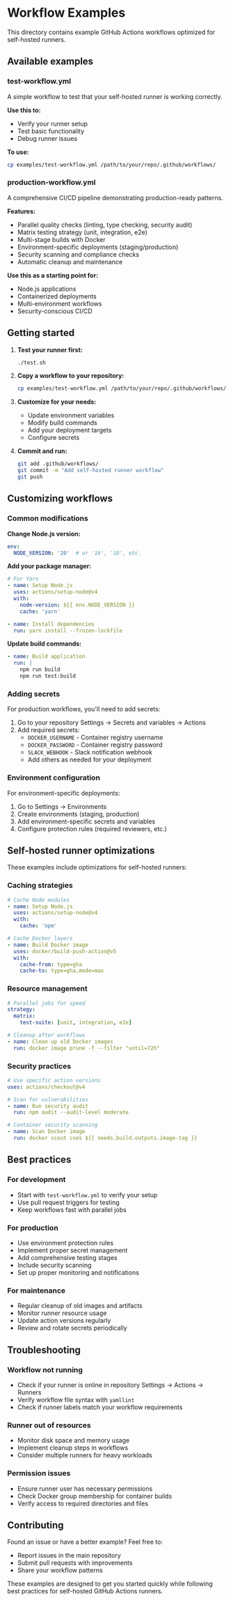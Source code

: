 # Workflow Examples

This directory contains example GitHub Actions workflows optimized for self-hosted runners.

## Available examples

### test-workflow.yml
A simple workflow to test that your self-hosted runner is working correctly.

**Use this to:**
- Verify your runner setup
- Test basic functionality
- Debug runner issues

**To use:**
```bash
cp examples/test-workflow.yml /path/to/your/repo/.github/workflows/
```

### production-workflow.yml
A comprehensive CI/CD pipeline demonstrating production-ready patterns.

**Features:**
- Parallel quality checks (linting, type checking, security audit)
- Matrix testing strategy (unit, integration, e2e)
- Multi-stage builds with Docker
- Environment-specific deployments (staging/production)
- Security scanning and compliance checks
- Automatic cleanup and maintenance

**Use this as a starting point for:**
- Node.js applications
- Containerized deployments
- Multi-environment workflows
- Security-conscious CI/CD

## Getting started

1. **Test your runner first:**
   ```bash
   ./test.sh
   ```

2. **Copy a workflow to your repository:**
   ```bash
   cp examples/test-workflow.yml /path/to/your/repo/.github/workflows/
   ```

3. **Customize for your needs:**
   - Update environment variables
   - Modify build commands
   - Add your deployment targets
   - Configure secrets

4. **Commit and run:**
   ```bash
   git add .github/workflows/
   git commit -m "Add self-hosted runner workflow"
   git push
   ```

## Customizing workflows

### Common modifications

**Change Node.js version:**
```yaml
env:
  NODE_VERSION: '20'  # or '16', '18', etc.
```

**Add your package manager:**
```yaml
# For Yarn
- name: Setup Node.js
  uses: actions/setup-node@v4
  with:
    node-version: ${{ env.NODE_VERSION }}
    cache: 'yarn'

- name: Install dependencies
  run: yarn install --frozen-lockfile
```

**Update build commands:**
```yaml
- name: Build application
  run: |
    npm run build
    npm run test:build
```

### Adding secrets

For production workflows, you'll need to add secrets:

1. Go to your repository Settings → Secrets and variables → Actions
2. Add required secrets:
   - `DOCKER_USERNAME` - Container registry username
   - `DOCKER_PASSWORD` - Container registry password
   - `SLACK_WEBHOOK` - Slack notification webhook
   - Add others as needed for your deployment

### Environment configuration

For environment-specific deployments:

1. Go to Settings → Environments
2. Create environments (staging, production)
3. Add environment-specific secrets and variables
4. Configure protection rules (required reviewers, etc.)

## Self-hosted runner optimizations

These examples include optimizations for self-hosted runners:

### Caching strategies
```yaml
# Cache Node modules
- name: Setup Node.js
  uses: actions/setup-node@v4
  with:
    cache: 'npm'

# Cache Docker layers
- name: Build Docker image
  uses: docker/build-push-action@v5
  with:
    cache-from: type=gha
    cache-to: type=gha,mode=max
```

### Resource management
```yaml
# Parallel jobs for speed
strategy:
  matrix:
    test-suite: [unit, integration, e2e]

# Cleanup after workflows
- name: Clean up old Docker images
  run: docker image prune -f --filter "until=72h"
```

### Security practices
```yaml
# Use specific action versions
uses: actions/checkout@v4

# Scan for vulnerabilities
- name: Run security audit
  run: npm audit --audit-level moderate

# Container security scanning
- name: Scan Docker image
  run: docker scout cves ${{ needs.build.outputs.image-tag }}
```

## Best practices

### For development
- Start with `test-workflow.yml` to verify your setup
- Use pull request triggers for testing
- Keep workflows fast with parallel jobs

### For production
- Use environment protection rules
- Implement proper secret management
- Add comprehensive testing stages
- Include security scanning
- Set up proper monitoring and notifications

### For maintenance
- Regular cleanup of old images and artifacts
- Monitor runner resource usage
- Update action versions regularly
- Review and rotate secrets periodically

## Troubleshooting

### Workflow not running
- Check if your runner is online in repository Settings → Actions → Runners
- Verify workflow file syntax with `yamllint`
- Check if runner labels match your workflow requirements

### Runner out of resources
- Monitor disk space and memory usage
- Implement cleanup steps in workflows
- Consider multiple runners for heavy workloads

### Permission issues
- Ensure runner user has necessary permissions
- Check Docker group membership for container builds
- Verify access to required directories and files

## Contributing

Found an issue or have a better example? Feel free to:
- Report issues in the main repository
- Submit pull requests with improvements
- Share your workflow patterns

These examples are designed to get you started quickly while following best practices for self-hosted GitHub Actions runners.